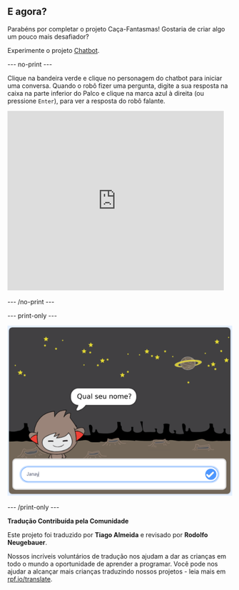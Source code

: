 ## E agora?

Parabéns por completar o projeto Caça-Fantasmas! Gostaria de criar algo um pouco mais desafiador?

Experimente o projeto [Chatbot](https://projects.raspberrypi.org/pt-BR/projects/chatbot?utm_source=pathway&utm_medium=whatnext&utm_campaign=projects).

--- no-print ---

Clique na bandeira verde e clique no personagem do chatbot para iniciar uma conversa. Quando o robô fizer uma pergunta, digite a sua resposta na caixa na parte inferior do Palco e clique na marca azul à direita (ou pressione `Enter`), para ver a resposta do robô falante.

<div class="scratch-preview">
  <iframe allowtransparency="true" width="485" height="402" src="https://scratch.mit.edu/projects/embed/248864190/?autostart=false" 
  frameborder="0" scrolling="no"></iframe>
</div>

--- /no-print ---

--- print-only ---

![projeto concluído](images/chatbot-preview.png)

--- /print-only ---


**Tradução Contribuída pela Comunidade**

Este projeto foi traduzido por **Tiago Almeida** e revisado por **Rodolfo Neugebauer**.

Nossos incríveis voluntários de tradução nos ajudam a dar as crianças em todo o mundo a oportunidade de aprender a programar. Você pode nos ajudar a alcançar mais crianças traduzindo nossos projetos - leia mais em [rpf.io/translate](https://rpf.io/translate).
